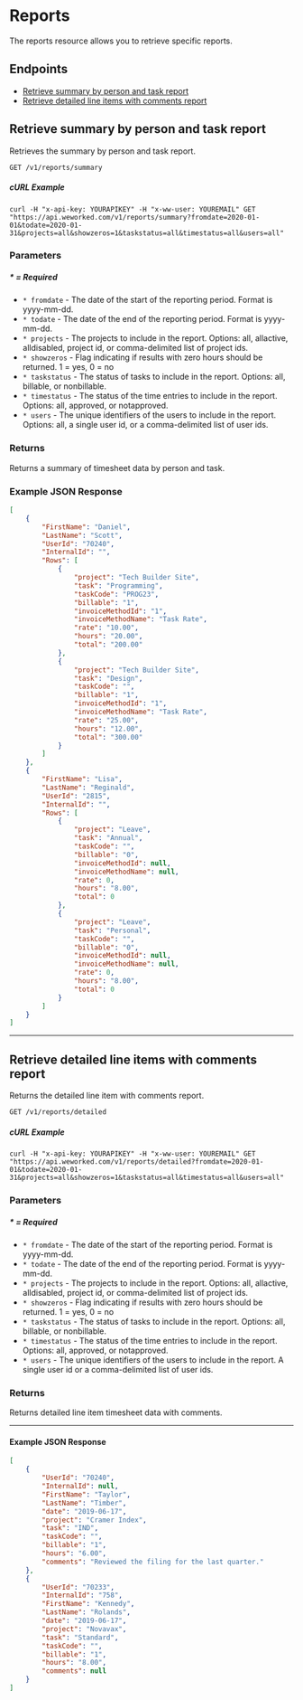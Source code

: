 
# Reports
The reports resource allows you to retrieve specific reports.

## Endpoints
* [Retrieve summary by person and task report](#retrieve-summary-by-person-and-task-report)
* [Retrieve detailed line items with comments report](#retrieve-detailed-line-items-with-comments-report)

## Retrieve summary by person and task report
Retrieves the summary by person and task report.

`GET /v1/reports/summary`

##### cURL Example
`curl -H "x-api-key: YOURAPIKEY" -H "x-ww-user: YOUREMAIL" GET "https://api.weworked.com/v1/reports/summary?fromdate=2020-01-01&todate=2020-01-31&projects=all&showzeros=1&taskstatus=all&timestatus=all&users=all"`

### Parameters
##### * = Required
* `* fromdate` - The date of the start of the reporting period. Format is yyyy-mm-dd.
* `* todate` - The date of the end of the reporting period. Format is yyyy-mm-dd.
* `* projects` - The projects to include in the report. Options: all, allactive, alldisabled, project id, or comma-delimited list of project ids.
* `* showzeros` - Flag indicating if results with zero hours should be returned. 1 = yes, 0 = no
* `* taskstatus` - The status of tasks to include in the report. Options: all, billable, or nonbillable.
* `* timestatus` - The status of the time entries to include in the report. Options: all, approved, or notapproved. 
* `* users` - The unique identifiers of the users to include in the report. Options: all, a single user id, or a comma-delimited list of user ids.

### Returns
Returns a summary of timesheet data by person and task.

### Example JSON Response
```json
[
    {
        "FirstName": "Daniel",
        "LastName": "Scott",
        "UserId": "70240",
        "InternalId": "",
        "Rows": [
            {
                "project": "Tech Builder Site",
                "task": "Programming",
                "taskCode": "PROG23",
                "billable": "1",
                "invoiceMethodId": "1",
                "invoiceMethodName": "Task Rate",
                "rate": "10.00",
                "hours": "20.00",
                "total": "200.00"
            },
            {
                "project": "Tech Builder Site",
                "task": "Design",
                "taskCode": "",
                "billable": "1",
                "invoiceMethodId": "1",
                "invoiceMethodName": "Task Rate",
                "rate": "25.00",
                "hours": "12.00",
                "total": "300.00"
            }
        ]
    },
    {
        "FirstName": "Lisa",
        "LastName": "Reginald",
        "UserId": "2815",
        "InternalId": "",
        "Rows": [
            {
                "project": "Leave",
                "task": "Annual",
                "taskCode": "",
                "billable": "0",
                "invoiceMethodId": null,
                "invoiceMethodName": null,
                "rate": 0,
                "hours": "8.00",
                "total": 0
            },
            {
                "project": "Leave",
                "task": "Personal",
                "taskCode": "",
                "billable": "0",
                "invoiceMethodId": null,
                "invoiceMethodName": null,
                "rate": 0,
                "hours": "8.00",
                "total": 0
            }
        ]
    }
]
```

-------------

## Retrieve detailed line items with comments report
Returns the detailed line item with comments report.

`GET /v1/reports/detailed`

##### cURL Example
`curl -H "x-api-key: YOURAPIKEY" -H "x-ww-user: YOUREMAIL" GET "https://api.weworked.com/v1/reports/detailed?fromdate=2020-01-01&todate=2020-01-31&projects=all&showzeros=1&taskstatus=all&timestatus=all&users=all"`

### Parameters
##### * = Required
* `* fromdate` - The date of the start of the reporting period. Format is yyyy-mm-dd.
* `* todate` - The date of the end of the reporting period. Format is yyyy-mm-dd.
* `* projects` - The projects to include in the report. Options: all, allactive, alldisabled, project id, or comma-delimited list of project ids.
* `* showzeros` - Flag indicating if results with zero hours should be returned. 1 = yes, 0 = no
* `* taskstatus` - The status of tasks to include in the report. Options: all, billable, or nonbillable.
* `* timestatus` - The status of the time entries to include in the report. Options: all, approved, or notapproved. 
* `* users` - The unique identifiers of the users to include in the report. A single user id or a comma-delimited list of user ids.

### Returns
Returns detailed line item timesheet data with comments.

-------------

#### Example JSON Response
```json
[
    {
        "UserId": "70240",
        "InternalId": null,
        "FirstName": "Taylor",
        "LastName": "Timber",
        "date": "2019-06-17",
        "project": "Cramer Index",
        "task": "IND",
        "taskCode": "",
        "billable": "1",
        "hours": "6.00",
        "comments": "Reviewed the filing for the last quarter."
    },
    {
        "UserId": "70233",
        "InternalId": "758",
        "FirstName": "Kennedy",
        "LastName": "Rolands",
        "date": "2019-06-17",
        "project": "Novavax",
        "task": "Standard",
        "taskCode": "",
        "billable": "1",
        "hours": "8.00",
        "comments": null
    }
]
```

